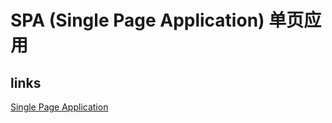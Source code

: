 # SPA (Single Page Application) 单页应用

## links

[Single Page Application](https://en.wikipedia.org/wiki/Single-page_application)
[](https://labs.pineview.io/learn-how-to-build-test-and-deploy-a-single-page-app-with-vue-3-vite-and-pinia/)
